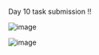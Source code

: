 Day 10 task submission !!

![image](https://github.com/DarshaK1Just/Tatvasoft_15_internship/assets/88178092/1a770945-f3c0-41e5-9a1f-bfbb8975be67)


![image](https://github.com/DarshaK1Just/Tatvasoft_15_internship/assets/88178092/67156c85-d77a-4ca0-9148-d5f26b09c6cf)
